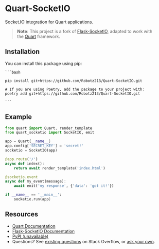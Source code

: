 # Quart-SocketIO

Socket.IO integration for Quart applications.

> **Note:** This project is a fork of [Flask-SocketIO](https://github.com/miguelgrinberg/Flask-SocketIO), adapted to work with the [Quart](https://pgjones.gitlab.io/quart/) framework.

## Installation

You can install this package using pip:

    ```bash

    pip install git+https://github.com/Robotz213/Quart-SocketIO.git

    # If you are using Poetry, add the package to your project with:
    poetry add git+https://github.com/Robotz213/Quart-SocketIO.git

    ```

## Example

```py
from quart import Quart, render_template
from quart_socketio import SocketIO, emit

app = Quart(__name__)
app.config['SECRET_KEY'] = 'secret!'
socketio = SocketIO(app)

@app.route('/')
async def index():
    return await render_template('index.html')

@socketio.event
async def my_event(message):
    await emit('my response', {'data': 'got it!'})

if __name__ == '__main__':
    socketio.run(app)
```

## Resources

- [Quart Documentation](https://quart.palletsprojects.com/en/latest/)
- [Flask-SocketIO Documentation](https://flask-socketio.readthedocs.io/en/latest/)
- [PyPI (unavailable)](#)
- Questions? See [existing questions](https://stackoverflow.com/questions/tagged/flask-socketio) on Stack Overflow, or [ask your own](https://stackoverflow.com/questions/ask?tags=python+flask-socketio+python-socketio).
